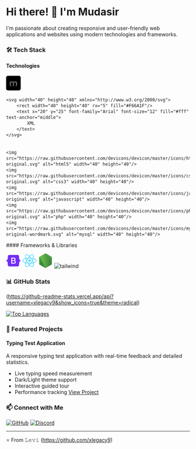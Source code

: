 # Hi there! 👋 I'm Mudasir

I'm passionate about creating responsive and user-friendly web applications and websites using modern technologies and frameworks.

### 🛠️ Tech Stack
#### Technologies
<p align="left">
    <!-- JSON Badge -->
    <svg width="40" height="40" xmlns="http://www.w3.org/2000/svg">
        <rect width="40" height="40" rx="5" fill="#000000"/>
        <text x="20" y="25" font-family="Arial" font-size="12" fill="#fff" text-anchor="middle">
            {"}"}
        </text>
    </svg>


    <svg width="40" height="40" xmlns="http://www.w3.org/2000/svg">
        <rect width="40" height="40" rx="5" fill="#F66A1F"/>
        <text x="20" y="25" font-family="Arial" font-size="12" fill="#fff" text-anchor="middle">
            XML
        </text>
    </svg>

    
    <img src="https://raw.githubusercontent.com/devicons/devicon/master/icons/html5/html5-original.svg" alt="html5" width="40" height="40"/>
    <img src="https://raw.githubusercontent.com/devicons/devicon/master/icons/css3/css3-original.svg" alt="css3" width="40" height="40"/>
    <img src="https://raw.githubusercontent.com/devicons/devicon/master/icons/javascript/javascript-original.svg" alt="javascript" width="40" height="40"/>
    <img src="https://raw.githubusercontent.com/devicons/devicon/master/icons/php/php-original.svg" alt="php" width="40" height="40"/>
    <img src="https://raw.githubusercontent.com/devicons/devicon/master/icons/mysql/mysql-original-wordmark.svg" alt="mysql" width="40" height="40"/>
</p>
#### Frameworks & Libraries
<p align="left">
    <img src="https://raw.githubusercontent.com/devicons/devicon/master/icons/bootstrap/bootstrap-plain.svg" alt="bootstrap" width="40" height="40"/>
    <img src="https://raw.githubusercontent.com/devicons/devicon/master/icons/react/react-original.svg" alt="react" width="40" height="40"/>
    <img src="https://raw.githubusercontent.com/devicons/devicon/master/icons/nodejs/nodejs-original.svg" alt="nodejs" width="40" height="40"/>
<img src="https://www.vectorlogo.zone/logos/tailwindcss/tailwindcss-icon.svg" alt="tailwind" width="40" height="40"/>
</p>

### 📊 GitHub Stats

(https://github-readme-stats.vercel.app/api?username=xlegacy9&show_icons=true&theme=radical)

[![Top Languages](https://github-readme-stats.vercel.app/api/top-langs/?username=xlegacy9&layout=compact&theme=radical)](https://github.com/anuraghazra/github-readme-stats)

### 🌟 Featured Projects

#### Typing Test Application
A responsive typing test application with real-time feedback and detailed statistics.
- Live typing speed measurement
- Dark/Light theme support
- Interactive guided tour
- Performance tracking
[View Project](https://xlegacy9.github.io/TypingTest/)

### 📫 Connect with Me
[![GitHub](https://img.shields.io/badge/GitHub-100000?style=for-the-badge&logo=github&logoColor=white)](xlegacy9)
[![Discord](https://img.shields.io/badge/Discord-legacy__x9-5865F2?style=for-the-badge&logo=discord&logoColor=white)](https://discord.com)

---
⭐️ From 𝙻𝚎𝚟𝚒 (https://github.com/xlegacy9)

<!---
XLegacy9/XLegacy9 is a ✨ special ✨ repository because its `README.md` (this file) appears on your GitHub profile.
You can click the Preview link to take a look at your changes.
--->
